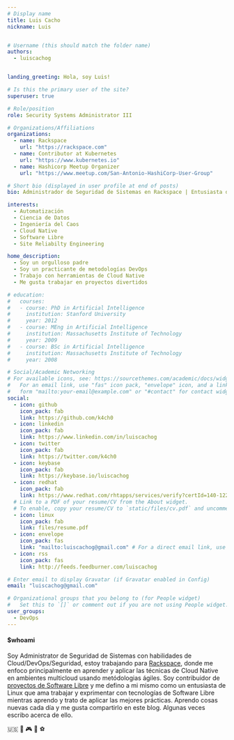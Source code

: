 ```yaml
---
# Display name
title: Luis Cacho
nickname: Luis


# Username (this should match the folder name)
authors:
  - luiscachog


landing_greeting: Hola, soy Luis!

# Is this the primary user of the site?
superuser: true

# Role/position
role: Security Systems Administrator III

# Organizations/Affiliations
organizations:
  - name: Rackspace
    url: "https://rackspace.com"
  - name: Contributor at Kubernetes
    url: "https://www.kubernetes.io"
  - name: Hashicorp Meetup Organizer
    url: "https://www.meetup.com/San-Antonio-HashiCorp-User-Group"

# Short bio (displayed in user profile at end of posts)
bio: Administrador de Seguridad de Sistemas en Rackspace | Entusiasta de Kubernetes | Ninja de Ansible

interests:
  - Automatización
  - Ciencia de Datos
  - Ingeniería del Caos
  - Cloud Native
  - Software Libre
  - Site Reliabilty Engineering

home_description:
  - Soy un orgulloso padre
  - Soy un practicante de metodologías DevOps
  - Trabajo con herramientas de Cloud Native
  - Me gusta trabajar en proyectos divertidos

# education:
#   courses:
#   - course: PhD in Artificial Intelligence
#     institution: Stanford University
#     year: 2012
#   - course: MEng in Artificial Intelligence
#     institution: Massachusetts Institute of Technology
#     year: 2009
#   - course: BSc in Artificial Intelligence
#     institution: Massachusetts Institute of Technology
#     year: 2008

# Social/Academic Networking
# For available icons, see: https://sourcethemes.com/academic/docs/widgets/#icons
#   For an email link, use "fas" icon pack, "envelope" icon, and a link in the
#   form "mailto:your-email@example.com" or "#contact" for contact widget.
social:
  - icon: github
    icon_pack: fab
    link: https://github.com/k4ch0
  - icon: linkedin
    icon_pack: fab
    link: https://www.linkedin.com/in/luiscachog
  - icon: twitter
    icon_pack: fab
    link: https://twitter.com/k4ch0
  - icon: keybase
    icon_pack: fab
    link: https://keybase.io/luiscachog
  - icon: redhat
    icon_pack: fab
    link: https://www.redhat.com/rhtapps/services/verify?certId=140-122-987
  # Link to a PDF of your resume/CV from the About widget.
  # To enable, copy your resume/CV to `static/files/cv.pdf` and uncomment the lines below.
  - icon: linux
    icon_pack: fab
    link: files/resume.pdf
  - icon: envelope
    icon_pack: fas
    link: "mailto:luiscachog@gmail.com" # For a direct email link, use "mailto:test@example.org".
  - icon: rss
    icon_pack: fas
    link: http://feeds.feedburner.com/luiscachog

# Enter email to display Gravatar (if Gravatar enabled in Config)
email: "luiscachog@gmail.com"

# Organizational groups that you belong to (for People widget)
#   Set this to `[]` or comment out if you are not using People widget.
user_groups:
  - DevOps
---
```


#### \$whoami

Soy Administrator de Seguridad de Sistemas con habilidades de Cloud/DevOps/Seguridad, estoy trabajando para [Rackspace](https://rackspace.com), donde me enfoco principalmente en aprender y aplicar las técnicas de Cloud Native en ambientes multicloud usando metódologias ágiles.
Soy contribuidor de [proyectos de Software Libre](#projects) y me defino a mi mismo como un entusiasta de Linux que ama trabajar y exprimentar con tecnologías de Software Libre mientras aprendo y trato de aplicar las mejores prácticas.
Aprendo cosas nuevas cada día y me gusta compartirlo en este blog. Algunas veces escribo acerca de ello.

:us: :dog: :video_game: :football: :soccer:
